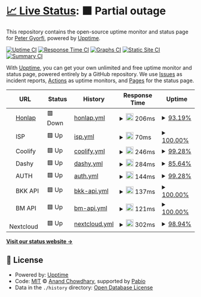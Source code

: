 # [📈 Live Status](https://status.apgyorfi.dev): <!--live status--> **🟧 Partial outage**

This repository contains the open-source uptime monitor and status page for [Peter Gyorfi](https://apgyorfi.dev), powered by [Upptime](https://github.com/upptime/upptime).

[![Uptime CI](https://github.com/apgyorfi/services-monitor/workflows/Uptime%20CI/badge.svg)](https://github.com/apgyorfi/services-monitor/actions?query=workflow%3A%22Uptime+CI%22)
[![Response Time CI](https://github.com/apgyorfi/services-monitor/workflows/Response%20Time%20CI/badge.svg)](https://github.com/apgyorfi/services-monitor/actions?query=workflow%3A%22Response+Time+CI%22)
[![Graphs CI](https://github.com/apgyorfi/services-monitor/workflows/Graphs%20CI/badge.svg)](https://github.com/apgyorfi/services-monitor/actions?query=workflow%3A%22Graphs+CI%22)
[![Static Site CI](https://github.com/apgyorfi/services-monitor/workflows/Static%20Site%20CI/badge.svg)](https://github.com/apgyorfi/services-monitor/actions?query=workflow%3A%22Static+Site+CI%22)
[![Summary CI](https://github.com/apgyorfi/services-monitor/workflows/Summary%20CI/badge.svg)](https://github.com/apgyorfi/services-monitor/actions?query=workflow%3A%22Summary+CI%22)

With [Upptime](https://upptime.js.org), you can get your own unlimited and free uptime monitor and status page, powered entirely by a GitHub repository. We use [Issues](https://github.com/apgyorfi/services-monitor/issues) as incident reports, [Actions](https://github.com/apgyorfi/services-monitor/actions) as uptime monitors, and [Pages](https://status.apgyorfi.dev) for the status page.

<!--start: status pages-->
<!-- This summary is generated by Upptime (https://github.com/upptime/upptime) -->
<!-- Do not edit this manually, your changes will be overwritten -->
<!-- prettier-ignore -->
| URL | Status | History | Response Time | Uptime |
| --- | ------ | ------- | ------------- | ------ |
| <img alt="" src="https://icons.duckduckgo.com/ip3/apgyorfi.dev.ico" height="13"> [Honlap](https://apgyorfi.dev) | 🟥 Down | [honlap.yml](https://github.com/apgyorfi/services-monitor/commits/HEAD/history/honlap.yml) | <details><summary><img alt="Response time graph" src="./graphs/honlap/response-time-week.png" height="20"> 206ms</summary><br><a href="https://status.apgyorfi.dev/history/honlap"><img alt="Response time 206" src="https://img.shields.io/endpoint?url=https%3A%2F%2Fraw.githubusercontent.com%2Fapgyorfi%2Fservices-monitor%2FHEAD%2Fapi%2Fhonlap%2Fresponse-time.json"></a><br><a href="https://status.apgyorfi.dev/history/honlap"><img alt="24-hour response time 150" src="https://img.shields.io/endpoint?url=https%3A%2F%2Fraw.githubusercontent.com%2Fapgyorfi%2Fservices-monitor%2FHEAD%2Fapi%2Fhonlap%2Fresponse-time-day.json"></a><br><a href="https://status.apgyorfi.dev/history/honlap"><img alt="7-day response time 206" src="https://img.shields.io/endpoint?url=https%3A%2F%2Fraw.githubusercontent.com%2Fapgyorfi%2Fservices-monitor%2FHEAD%2Fapi%2Fhonlap%2Fresponse-time-week.json"></a><br><a href="https://status.apgyorfi.dev/history/honlap"><img alt="30-day response time 206" src="https://img.shields.io/endpoint?url=https%3A%2F%2Fraw.githubusercontent.com%2Fapgyorfi%2Fservices-monitor%2FHEAD%2Fapi%2Fhonlap%2Fresponse-time-month.json"></a><br><a href="https://status.apgyorfi.dev/history/honlap"><img alt="1-year response time 206" src="https://img.shields.io/endpoint?url=https%3A%2F%2Fraw.githubusercontent.com%2Fapgyorfi%2Fservices-monitor%2FHEAD%2Fapi%2Fhonlap%2Fresponse-time-year.json"></a></details> | <details><summary><a href="https://status.apgyorfi.dev/history/honlap">93.19%</a></summary><a href="https://status.apgyorfi.dev/history/honlap"><img alt="All-time uptime 93.19%" src="https://img.shields.io/endpoint?url=https%3A%2F%2Fraw.githubusercontent.com%2Fapgyorfi%2Fservices-monitor%2FHEAD%2Fapi%2Fhonlap%2Fuptime.json"></a><br><a href="https://status.apgyorfi.dev/history/honlap"><img alt="24-hour uptime 89.97%" src="https://img.shields.io/endpoint?url=https%3A%2F%2Fraw.githubusercontent.com%2Fapgyorfi%2Fservices-monitor%2FHEAD%2Fapi%2Fhonlap%2Fuptime-day.json"></a><br><a href="https://status.apgyorfi.dev/history/honlap"><img alt="7-day uptime 93.19%" src="https://img.shields.io/endpoint?url=https%3A%2F%2Fraw.githubusercontent.com%2Fapgyorfi%2Fservices-monitor%2FHEAD%2Fapi%2Fhonlap%2Fuptime-week.json"></a><br><a href="https://status.apgyorfi.dev/history/honlap"><img alt="30-day uptime 93.19%" src="https://img.shields.io/endpoint?url=https%3A%2F%2Fraw.githubusercontent.com%2Fapgyorfi%2Fservices-monitor%2FHEAD%2Fapi%2Fhonlap%2Fuptime-month.json"></a><br><a href="https://status.apgyorfi.dev/history/honlap"><img alt="1-year uptime 93.19%" src="https://img.shields.io/endpoint?url=https%3A%2F%2Fraw.githubusercontent.com%2Fapgyorfi%2Fservices-monitor%2FHEAD%2Fapi%2Fhonlap%2Fuptime-year.json"></a></details>
| <img alt="" src="https://icons.duckduckgo.com/ip3/null.ico" height="13"> ISP | 🟩 Up | [isp.yml](https://github.com/apgyorfi/services-monitor/commits/HEAD/history/isp.yml) | <details><summary><img alt="Response time graph" src="./graphs/isp/response-time-week.png" height="20"> 70ms</summary><br><a href="https://status.apgyorfi.dev/history/isp"><img alt="Response time 70" src="https://img.shields.io/endpoint?url=https%3A%2F%2Fraw.githubusercontent.com%2Fapgyorfi%2Fservices-monitor%2FHEAD%2Fapi%2Fisp%2Fresponse-time.json"></a><br><a href="https://status.apgyorfi.dev/history/isp"><img alt="24-hour response time 36" src="https://img.shields.io/endpoint?url=https%3A%2F%2Fraw.githubusercontent.com%2Fapgyorfi%2Fservices-monitor%2FHEAD%2Fapi%2Fisp%2Fresponse-time-day.json"></a><br><a href="https://status.apgyorfi.dev/history/isp"><img alt="7-day response time 70" src="https://img.shields.io/endpoint?url=https%3A%2F%2Fraw.githubusercontent.com%2Fapgyorfi%2Fservices-monitor%2FHEAD%2Fapi%2Fisp%2Fresponse-time-week.json"></a><br><a href="https://status.apgyorfi.dev/history/isp"><img alt="30-day response time 70" src="https://img.shields.io/endpoint?url=https%3A%2F%2Fraw.githubusercontent.com%2Fapgyorfi%2Fservices-monitor%2FHEAD%2Fapi%2Fisp%2Fresponse-time-month.json"></a><br><a href="https://status.apgyorfi.dev/history/isp"><img alt="1-year response time 70" src="https://img.shields.io/endpoint?url=https%3A%2F%2Fraw.githubusercontent.com%2Fapgyorfi%2Fservices-monitor%2FHEAD%2Fapi%2Fisp%2Fresponse-time-year.json"></a></details> | <details><summary><a href="https://status.apgyorfi.dev/history/isp">100.00%</a></summary><a href="https://status.apgyorfi.dev/history/isp"><img alt="All-time uptime 100.00%" src="https://img.shields.io/endpoint?url=https%3A%2F%2Fraw.githubusercontent.com%2Fapgyorfi%2Fservices-monitor%2FHEAD%2Fapi%2Fisp%2Fuptime.json"></a><br><a href="https://status.apgyorfi.dev/history/isp"><img alt="24-hour uptime 100.00%" src="https://img.shields.io/endpoint?url=https%3A%2F%2Fraw.githubusercontent.com%2Fapgyorfi%2Fservices-monitor%2FHEAD%2Fapi%2Fisp%2Fuptime-day.json"></a><br><a href="https://status.apgyorfi.dev/history/isp"><img alt="7-day uptime 100.00%" src="https://img.shields.io/endpoint?url=https%3A%2F%2Fraw.githubusercontent.com%2Fapgyorfi%2Fservices-monitor%2FHEAD%2Fapi%2Fisp%2Fuptime-week.json"></a><br><a href="https://status.apgyorfi.dev/history/isp"><img alt="30-day uptime 100.00%" src="https://img.shields.io/endpoint?url=https%3A%2F%2Fraw.githubusercontent.com%2Fapgyorfi%2Fservices-monitor%2FHEAD%2Fapi%2Fisp%2Fuptime-month.json"></a><br><a href="https://status.apgyorfi.dev/history/isp"><img alt="1-year uptime 100.00%" src="https://img.shields.io/endpoint?url=https%3A%2F%2Fraw.githubusercontent.com%2Fapgyorfi%2Fservices-monitor%2FHEAD%2Fapi%2Fisp%2Fuptime-year.json"></a></details>
| <img alt="" src="https://icons.duckduckgo.com/ip3/null.ico" height="13"> Coolify | 🟩 Up | [coolify.yml](https://github.com/apgyorfi/services-monitor/commits/HEAD/history/coolify.yml) | <details><summary><img alt="Response time graph" src="./graphs/coolify/response-time-week.png" height="20"> 246ms</summary><br><a href="https://status.apgyorfi.dev/history/coolify"><img alt="Response time 246" src="https://img.shields.io/endpoint?url=https%3A%2F%2Fraw.githubusercontent.com%2Fapgyorfi%2Fservices-monitor%2FHEAD%2Fapi%2Fcoolify%2Fresponse-time.json"></a><br><a href="https://status.apgyorfi.dev/history/coolify"><img alt="24-hour response time 268" src="https://img.shields.io/endpoint?url=https%3A%2F%2Fraw.githubusercontent.com%2Fapgyorfi%2Fservices-monitor%2FHEAD%2Fapi%2Fcoolify%2Fresponse-time-day.json"></a><br><a href="https://status.apgyorfi.dev/history/coolify"><img alt="7-day response time 246" src="https://img.shields.io/endpoint?url=https%3A%2F%2Fraw.githubusercontent.com%2Fapgyorfi%2Fservices-monitor%2FHEAD%2Fapi%2Fcoolify%2Fresponse-time-week.json"></a><br><a href="https://status.apgyorfi.dev/history/coolify"><img alt="30-day response time 246" src="https://img.shields.io/endpoint?url=https%3A%2F%2Fraw.githubusercontent.com%2Fapgyorfi%2Fservices-monitor%2FHEAD%2Fapi%2Fcoolify%2Fresponse-time-month.json"></a><br><a href="https://status.apgyorfi.dev/history/coolify"><img alt="1-year response time 246" src="https://img.shields.io/endpoint?url=https%3A%2F%2Fraw.githubusercontent.com%2Fapgyorfi%2Fservices-monitor%2FHEAD%2Fapi%2Fcoolify%2Fresponse-time-year.json"></a></details> | <details><summary><a href="https://status.apgyorfi.dev/history/coolify">99.28%</a></summary><a href="https://status.apgyorfi.dev/history/coolify"><img alt="All-time uptime 99.28%" src="https://img.shields.io/endpoint?url=https%3A%2F%2Fraw.githubusercontent.com%2Fapgyorfi%2Fservices-monitor%2FHEAD%2Fapi%2Fcoolify%2Fuptime.json"></a><br><a href="https://status.apgyorfi.dev/history/coolify"><img alt="24-hour uptime 98.89%" src="https://img.shields.io/endpoint?url=https%3A%2F%2Fraw.githubusercontent.com%2Fapgyorfi%2Fservices-monitor%2FHEAD%2Fapi%2Fcoolify%2Fuptime-day.json"></a><br><a href="https://status.apgyorfi.dev/history/coolify"><img alt="7-day uptime 99.28%" src="https://img.shields.io/endpoint?url=https%3A%2F%2Fraw.githubusercontent.com%2Fapgyorfi%2Fservices-monitor%2FHEAD%2Fapi%2Fcoolify%2Fuptime-week.json"></a><br><a href="https://status.apgyorfi.dev/history/coolify"><img alt="30-day uptime 99.28%" src="https://img.shields.io/endpoint?url=https%3A%2F%2Fraw.githubusercontent.com%2Fapgyorfi%2Fservices-monitor%2FHEAD%2Fapi%2Fcoolify%2Fuptime-month.json"></a><br><a href="https://status.apgyorfi.dev/history/coolify"><img alt="1-year uptime 99.28%" src="https://img.shields.io/endpoint?url=https%3A%2F%2Fraw.githubusercontent.com%2Fapgyorfi%2Fservices-monitor%2FHEAD%2Fapi%2Fcoolify%2Fuptime-year.json"></a></details>
| <img alt="" src="https://icons.duckduckgo.com/ip3/null.ico" height="13"> Dashy | 🟩 Up | [dashy.yml](https://github.com/apgyorfi/services-monitor/commits/HEAD/history/dashy.yml) | <details><summary><img alt="Response time graph" src="./graphs/dashy/response-time-week.png" height="20"> 284ms</summary><br><a href="https://status.apgyorfi.dev/history/dashy"><img alt="Response time 284" src="https://img.shields.io/endpoint?url=https%3A%2F%2Fraw.githubusercontent.com%2Fapgyorfi%2Fservices-monitor%2FHEAD%2Fapi%2Fdashy%2Fresponse-time.json"></a><br><a href="https://status.apgyorfi.dev/history/dashy"><img alt="24-hour response time 306" src="https://img.shields.io/endpoint?url=https%3A%2F%2Fraw.githubusercontent.com%2Fapgyorfi%2Fservices-monitor%2FHEAD%2Fapi%2Fdashy%2Fresponse-time-day.json"></a><br><a href="https://status.apgyorfi.dev/history/dashy"><img alt="7-day response time 284" src="https://img.shields.io/endpoint?url=https%3A%2F%2Fraw.githubusercontent.com%2Fapgyorfi%2Fservices-monitor%2FHEAD%2Fapi%2Fdashy%2Fresponse-time-week.json"></a><br><a href="https://status.apgyorfi.dev/history/dashy"><img alt="30-day response time 284" src="https://img.shields.io/endpoint?url=https%3A%2F%2Fraw.githubusercontent.com%2Fapgyorfi%2Fservices-monitor%2FHEAD%2Fapi%2Fdashy%2Fresponse-time-month.json"></a><br><a href="https://status.apgyorfi.dev/history/dashy"><img alt="1-year response time 284" src="https://img.shields.io/endpoint?url=https%3A%2F%2Fraw.githubusercontent.com%2Fapgyorfi%2Fservices-monitor%2FHEAD%2Fapi%2Fdashy%2Fresponse-time-year.json"></a></details> | <details><summary><a href="https://status.apgyorfi.dev/history/dashy">85.64%</a></summary><a href="https://status.apgyorfi.dev/history/dashy"><img alt="All-time uptime 85.64%" src="https://img.shields.io/endpoint?url=https%3A%2F%2Fraw.githubusercontent.com%2Fapgyorfi%2Fservices-monitor%2FHEAD%2Fapi%2Fdashy%2Fuptime.json"></a><br><a href="https://status.apgyorfi.dev/history/dashy"><img alt="24-hour uptime 75.46%" src="https://img.shields.io/endpoint?url=https%3A%2F%2Fraw.githubusercontent.com%2Fapgyorfi%2Fservices-monitor%2FHEAD%2Fapi%2Fdashy%2Fuptime-day.json"></a><br><a href="https://status.apgyorfi.dev/history/dashy"><img alt="7-day uptime 85.64%" src="https://img.shields.io/endpoint?url=https%3A%2F%2Fraw.githubusercontent.com%2Fapgyorfi%2Fservices-monitor%2FHEAD%2Fapi%2Fdashy%2Fuptime-week.json"></a><br><a href="https://status.apgyorfi.dev/history/dashy"><img alt="30-day uptime 85.64%" src="https://img.shields.io/endpoint?url=https%3A%2F%2Fraw.githubusercontent.com%2Fapgyorfi%2Fservices-monitor%2FHEAD%2Fapi%2Fdashy%2Fuptime-month.json"></a><br><a href="https://status.apgyorfi.dev/history/dashy"><img alt="1-year uptime 85.64%" src="https://img.shields.io/endpoint?url=https%3A%2F%2Fraw.githubusercontent.com%2Fapgyorfi%2Fservices-monitor%2FHEAD%2Fapi%2Fdashy%2Fuptime-year.json"></a></details>
| <img alt="" src="https://icons.duckduckgo.com/ip3/null.ico" height="13"> AUTH | 🟩 Up | [auth.yml](https://github.com/apgyorfi/services-monitor/commits/HEAD/history/auth.yml) | <details><summary><img alt="Response time graph" src="./graphs/auth/response-time-week.png" height="20"> 144ms</summary><br><a href="https://status.apgyorfi.dev/history/auth"><img alt="Response time 144" src="https://img.shields.io/endpoint?url=https%3A%2F%2Fraw.githubusercontent.com%2Fapgyorfi%2Fservices-monitor%2FHEAD%2Fapi%2Fauth%2Fresponse-time.json"></a><br><a href="https://status.apgyorfi.dev/history/auth"><img alt="24-hour response time 137" src="https://img.shields.io/endpoint?url=https%3A%2F%2Fraw.githubusercontent.com%2Fapgyorfi%2Fservices-monitor%2FHEAD%2Fapi%2Fauth%2Fresponse-time-day.json"></a><br><a href="https://status.apgyorfi.dev/history/auth"><img alt="7-day response time 144" src="https://img.shields.io/endpoint?url=https%3A%2F%2Fraw.githubusercontent.com%2Fapgyorfi%2Fservices-monitor%2FHEAD%2Fapi%2Fauth%2Fresponse-time-week.json"></a><br><a href="https://status.apgyorfi.dev/history/auth"><img alt="30-day response time 144" src="https://img.shields.io/endpoint?url=https%3A%2F%2Fraw.githubusercontent.com%2Fapgyorfi%2Fservices-monitor%2FHEAD%2Fapi%2Fauth%2Fresponse-time-month.json"></a><br><a href="https://status.apgyorfi.dev/history/auth"><img alt="1-year response time 144" src="https://img.shields.io/endpoint?url=https%3A%2F%2Fraw.githubusercontent.com%2Fapgyorfi%2Fservices-monitor%2FHEAD%2Fapi%2Fauth%2Fresponse-time-year.json"></a></details> | <details><summary><a href="https://status.apgyorfi.dev/history/auth">99.28%</a></summary><a href="https://status.apgyorfi.dev/history/auth"><img alt="All-time uptime 99.28%" src="https://img.shields.io/endpoint?url=https%3A%2F%2Fraw.githubusercontent.com%2Fapgyorfi%2Fservices-monitor%2FHEAD%2Fapi%2Fauth%2Fuptime.json"></a><br><a href="https://status.apgyorfi.dev/history/auth"><img alt="24-hour uptime 98.89%" src="https://img.shields.io/endpoint?url=https%3A%2F%2Fraw.githubusercontent.com%2Fapgyorfi%2Fservices-monitor%2FHEAD%2Fapi%2Fauth%2Fuptime-day.json"></a><br><a href="https://status.apgyorfi.dev/history/auth"><img alt="7-day uptime 99.28%" src="https://img.shields.io/endpoint?url=https%3A%2F%2Fraw.githubusercontent.com%2Fapgyorfi%2Fservices-monitor%2FHEAD%2Fapi%2Fauth%2Fuptime-week.json"></a><br><a href="https://status.apgyorfi.dev/history/auth"><img alt="30-day uptime 99.28%" src="https://img.shields.io/endpoint?url=https%3A%2F%2Fraw.githubusercontent.com%2Fapgyorfi%2Fservices-monitor%2FHEAD%2Fapi%2Fauth%2Fuptime-month.json"></a><br><a href="https://status.apgyorfi.dev/history/auth"><img alt="1-year uptime 99.28%" src="https://img.shields.io/endpoint?url=https%3A%2F%2Fraw.githubusercontent.com%2Fapgyorfi%2Fservices-monitor%2FHEAD%2Fapi%2Fauth%2Fuptime-year.json"></a></details>
| <img alt="" src="https://icons.duckduckgo.com/ip3/null.ico" height="13"> BKK API | 🟩 Up | [bkk-api.yml](https://github.com/apgyorfi/services-monitor/commits/HEAD/history/bkk-api.yml) | <details><summary><img alt="Response time graph" src="./graphs/bkk-api/response-time-week.png" height="20"> 137ms</summary><br><a href="https://status.apgyorfi.dev/history/bkk-api"><img alt="Response time 137" src="https://img.shields.io/endpoint?url=https%3A%2F%2Fraw.githubusercontent.com%2Fapgyorfi%2Fservices-monitor%2FHEAD%2Fapi%2Fbkk-api%2Fresponse-time.json"></a><br><a href="https://status.apgyorfi.dev/history/bkk-api"><img alt="24-hour response time 123" src="https://img.shields.io/endpoint?url=https%3A%2F%2Fraw.githubusercontent.com%2Fapgyorfi%2Fservices-monitor%2FHEAD%2Fapi%2Fbkk-api%2Fresponse-time-day.json"></a><br><a href="https://status.apgyorfi.dev/history/bkk-api"><img alt="7-day response time 137" src="https://img.shields.io/endpoint?url=https%3A%2F%2Fraw.githubusercontent.com%2Fapgyorfi%2Fservices-monitor%2FHEAD%2Fapi%2Fbkk-api%2Fresponse-time-week.json"></a><br><a href="https://status.apgyorfi.dev/history/bkk-api"><img alt="30-day response time 137" src="https://img.shields.io/endpoint?url=https%3A%2F%2Fraw.githubusercontent.com%2Fapgyorfi%2Fservices-monitor%2FHEAD%2Fapi%2Fbkk-api%2Fresponse-time-month.json"></a><br><a href="https://status.apgyorfi.dev/history/bkk-api"><img alt="1-year response time 137" src="https://img.shields.io/endpoint?url=https%3A%2F%2Fraw.githubusercontent.com%2Fapgyorfi%2Fservices-monitor%2FHEAD%2Fapi%2Fbkk-api%2Fresponse-time-year.json"></a></details> | <details><summary><a href="https://status.apgyorfi.dev/history/bkk-api">100.00%</a></summary><a href="https://status.apgyorfi.dev/history/bkk-api"><img alt="All-time uptime 100.00%" src="https://img.shields.io/endpoint?url=https%3A%2F%2Fraw.githubusercontent.com%2Fapgyorfi%2Fservices-monitor%2FHEAD%2Fapi%2Fbkk-api%2Fuptime.json"></a><br><a href="https://status.apgyorfi.dev/history/bkk-api"><img alt="24-hour uptime 100.00%" src="https://img.shields.io/endpoint?url=https%3A%2F%2Fraw.githubusercontent.com%2Fapgyorfi%2Fservices-monitor%2FHEAD%2Fapi%2Fbkk-api%2Fuptime-day.json"></a><br><a href="https://status.apgyorfi.dev/history/bkk-api"><img alt="7-day uptime 100.00%" src="https://img.shields.io/endpoint?url=https%3A%2F%2Fraw.githubusercontent.com%2Fapgyorfi%2Fservices-monitor%2FHEAD%2Fapi%2Fbkk-api%2Fuptime-week.json"></a><br><a href="https://status.apgyorfi.dev/history/bkk-api"><img alt="30-day uptime 100.00%" src="https://img.shields.io/endpoint?url=https%3A%2F%2Fraw.githubusercontent.com%2Fapgyorfi%2Fservices-monitor%2FHEAD%2Fapi%2Fbkk-api%2Fuptime-month.json"></a><br><a href="https://status.apgyorfi.dev/history/bkk-api"><img alt="1-year uptime 100.00%" src="https://img.shields.io/endpoint?url=https%3A%2F%2Fraw.githubusercontent.com%2Fapgyorfi%2Fservices-monitor%2FHEAD%2Fapi%2Fbkk-api%2Fuptime-year.json"></a></details>
| <img alt="" src="https://icons.duckduckgo.com/ip3/null.ico" height="13"> BM API | 🟩 Up | [bm-api.yml](https://github.com/apgyorfi/services-monitor/commits/HEAD/history/bm-api.yml) | <details><summary><img alt="Response time graph" src="./graphs/bm-api/response-time-week.png" height="20"> 121ms</summary><br><a href="https://status.apgyorfi.dev/history/bm-api"><img alt="Response time 121" src="https://img.shields.io/endpoint?url=https%3A%2F%2Fraw.githubusercontent.com%2Fapgyorfi%2Fservices-monitor%2FHEAD%2Fapi%2Fbm-api%2Fresponse-time.json"></a><br><a href="https://status.apgyorfi.dev/history/bm-api"><img alt="24-hour response time 120" src="https://img.shields.io/endpoint?url=https%3A%2F%2Fraw.githubusercontent.com%2Fapgyorfi%2Fservices-monitor%2FHEAD%2Fapi%2Fbm-api%2Fresponse-time-day.json"></a><br><a href="https://status.apgyorfi.dev/history/bm-api"><img alt="7-day response time 121" src="https://img.shields.io/endpoint?url=https%3A%2F%2Fraw.githubusercontent.com%2Fapgyorfi%2Fservices-monitor%2FHEAD%2Fapi%2Fbm-api%2Fresponse-time-week.json"></a><br><a href="https://status.apgyorfi.dev/history/bm-api"><img alt="30-day response time 121" src="https://img.shields.io/endpoint?url=https%3A%2F%2Fraw.githubusercontent.com%2Fapgyorfi%2Fservices-monitor%2FHEAD%2Fapi%2Fbm-api%2Fresponse-time-month.json"></a><br><a href="https://status.apgyorfi.dev/history/bm-api"><img alt="1-year response time 121" src="https://img.shields.io/endpoint?url=https%3A%2F%2Fraw.githubusercontent.com%2Fapgyorfi%2Fservices-monitor%2FHEAD%2Fapi%2Fbm-api%2Fresponse-time-year.json"></a></details> | <details><summary><a href="https://status.apgyorfi.dev/history/bm-api">100.00%</a></summary><a href="https://status.apgyorfi.dev/history/bm-api"><img alt="All-time uptime 100.00%" src="https://img.shields.io/endpoint?url=https%3A%2F%2Fraw.githubusercontent.com%2Fapgyorfi%2Fservices-monitor%2FHEAD%2Fapi%2Fbm-api%2Fuptime.json"></a><br><a href="https://status.apgyorfi.dev/history/bm-api"><img alt="24-hour uptime 100.00%" src="https://img.shields.io/endpoint?url=https%3A%2F%2Fraw.githubusercontent.com%2Fapgyorfi%2Fservices-monitor%2FHEAD%2Fapi%2Fbm-api%2Fuptime-day.json"></a><br><a href="https://status.apgyorfi.dev/history/bm-api"><img alt="7-day uptime 100.00%" src="https://img.shields.io/endpoint?url=https%3A%2F%2Fraw.githubusercontent.com%2Fapgyorfi%2Fservices-monitor%2FHEAD%2Fapi%2Fbm-api%2Fuptime-week.json"></a><br><a href="https://status.apgyorfi.dev/history/bm-api"><img alt="30-day uptime 100.00%" src="https://img.shields.io/endpoint?url=https%3A%2F%2Fraw.githubusercontent.com%2Fapgyorfi%2Fservices-monitor%2FHEAD%2Fapi%2Fbm-api%2Fuptime-month.json"></a><br><a href="https://status.apgyorfi.dev/history/bm-api"><img alt="1-year uptime 100.00%" src="https://img.shields.io/endpoint?url=https%3A%2F%2Fraw.githubusercontent.com%2Fapgyorfi%2Fservices-monitor%2FHEAD%2Fapi%2Fbm-api%2Fuptime-year.json"></a></details>
| <img alt="" src="https://icons.duckduckgo.com/ip3/null.ico" height="13"> Nextcloud | 🟩 Up | [nextcloud.yml](https://github.com/apgyorfi/services-monitor/commits/HEAD/history/nextcloud.yml) | <details><summary><img alt="Response time graph" src="./graphs/nextcloud/response-time-week.png" height="20"> 302ms</summary><br><a href="https://status.apgyorfi.dev/history/nextcloud"><img alt="Response time 302" src="https://img.shields.io/endpoint?url=https%3A%2F%2Fraw.githubusercontent.com%2Fapgyorfi%2Fservices-monitor%2FHEAD%2Fapi%2Fnextcloud%2Fresponse-time.json"></a><br><a href="https://status.apgyorfi.dev/history/nextcloud"><img alt="24-hour response time 248" src="https://img.shields.io/endpoint?url=https%3A%2F%2Fraw.githubusercontent.com%2Fapgyorfi%2Fservices-monitor%2FHEAD%2Fapi%2Fnextcloud%2Fresponse-time-day.json"></a><br><a href="https://status.apgyorfi.dev/history/nextcloud"><img alt="7-day response time 302" src="https://img.shields.io/endpoint?url=https%3A%2F%2Fraw.githubusercontent.com%2Fapgyorfi%2Fservices-monitor%2FHEAD%2Fapi%2Fnextcloud%2Fresponse-time-week.json"></a><br><a href="https://status.apgyorfi.dev/history/nextcloud"><img alt="30-day response time 302" src="https://img.shields.io/endpoint?url=https%3A%2F%2Fraw.githubusercontent.com%2Fapgyorfi%2Fservices-monitor%2FHEAD%2Fapi%2Fnextcloud%2Fresponse-time-month.json"></a><br><a href="https://status.apgyorfi.dev/history/nextcloud"><img alt="1-year response time 302" src="https://img.shields.io/endpoint?url=https%3A%2F%2Fraw.githubusercontent.com%2Fapgyorfi%2Fservices-monitor%2FHEAD%2Fapi%2Fnextcloud%2Fresponse-time-year.json"></a></details> | <details><summary><a href="https://status.apgyorfi.dev/history/nextcloud">98.94%</a></summary><a href="https://status.apgyorfi.dev/history/nextcloud"><img alt="All-time uptime 98.94%" src="https://img.shields.io/endpoint?url=https%3A%2F%2Fraw.githubusercontent.com%2Fapgyorfi%2Fservices-monitor%2FHEAD%2Fapi%2Fnextcloud%2Fuptime.json"></a><br><a href="https://status.apgyorfi.dev/history/nextcloud"><img alt="24-hour uptime 100.00%" src="https://img.shields.io/endpoint?url=https%3A%2F%2Fraw.githubusercontent.com%2Fapgyorfi%2Fservices-monitor%2FHEAD%2Fapi%2Fnextcloud%2Fuptime-day.json"></a><br><a href="https://status.apgyorfi.dev/history/nextcloud"><img alt="7-day uptime 98.94%" src="https://img.shields.io/endpoint?url=https%3A%2F%2Fraw.githubusercontent.com%2Fapgyorfi%2Fservices-monitor%2FHEAD%2Fapi%2Fnextcloud%2Fuptime-week.json"></a><br><a href="https://status.apgyorfi.dev/history/nextcloud"><img alt="30-day uptime 98.94%" src="https://img.shields.io/endpoint?url=https%3A%2F%2Fraw.githubusercontent.com%2Fapgyorfi%2Fservices-monitor%2FHEAD%2Fapi%2Fnextcloud%2Fuptime-month.json"></a><br><a href="https://status.apgyorfi.dev/history/nextcloud"><img alt="1-year uptime 98.94%" src="https://img.shields.io/endpoint?url=https%3A%2F%2Fraw.githubusercontent.com%2Fapgyorfi%2Fservices-monitor%2FHEAD%2Fapi%2Fnextcloud%2Fuptime-year.json"></a></details>

<!--end: status pages-->

[**Visit our status website →**](https://status.apgyorfi.dev)

## 📄 License

- Powered by: [Upptime](https://github.com/upptime/upptime)
- Code: [MIT](./LICENSE) © [Anand Chowdhary](https://anandchowdhary.com), supported by [Pabio](https://pabio.com)
- Data in the `./history` directory: [Open Database License](https://opendatacommons.org/licenses/odbl/1-0/)
